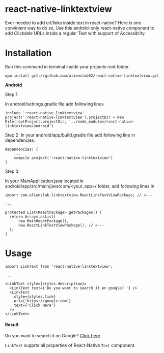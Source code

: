 # react-native-linktextview

Ever needed to add url/links inside text in react-native? Here is one convinient way to do so, Use this android-only react-native component to add Clickable URLs inside a regular Text with support of Accessibilty.

# Installation

Run this command in terminal inside your projects root folder.

`npm install git://github.com/alienslab02/react-native-linktextview.git`


<b>Android</b>

Step 1:

In android/settings.gradle file add following lines
```
include ':react-native-linktextview'
project(':react-native-linktextview').projectDir = new File(rootProject.projectDir, '../node_modules/react-native-linktextview/android')
```

Step 2:
In your android/app/build.gradle file add following line in dependencies.
```
dependencies: {
	...
	compile project(':react-native-linktextview')
}
```

Step 3:

In your MainApplication.java located in android/app/src/main/java/com/<your_app>/ folder, add following lines in

```
import com.alienslab.linktextview.ReactLinkTextViewPackage; // <---

...

protected List<ReactPackage> getPackages() {
  return Arrays.asList(
      new MainReactPackage(),
      new ReactLinkTextViewPackage(), // <---
  );
}
```

# Usage

```
import LinkText from 'react-native-linktextview';

...

<LinkText style={styles.description}>
  <LinkText text={'Do you want to search it on google? '} />
  <LinkText
    style={styles.link}
    url={'https://google.com'}
    text={'Click Here'}
  />
</LinkText>
```

#### Result
Do you want to search it on Google? [Click here](https://www.google.com/).

`LinkText` supprts all properties of React-Native `Text` component.

